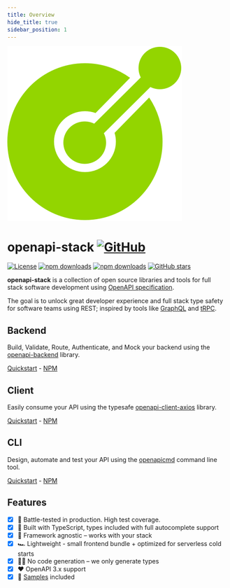 ```yaml
---
title: Overview
hide_title: true
sidebar_position: 1
---
```


<div className="text-center mt-4 mb-8">

<img alt="openapicmd logo" src="/img/openapi-stack-logo.png" className="max-w-[150px] mb-4" />

<h1>
  openapi-stack
  <a href="https://github.com/anttiviljami/openapi-stack" target="_blank"><img className="w-[1em] ml-2 relative top-1" src="https://img.icons8.com/material-sharp/96/000000/github.png" alt="GitHub" /></a>
</h1>

[![License](http://img.shields.io/:license-mit-blue.svg)](https://github.com/anttiviljami/openapi-stack/blob/master/LICENSE)
[![npm downloads](https://img.shields.io/npm/dw/openapi-backend?label=backend)](https://www.npmjs.com/package/openapi-backend)
[![npm downloads](https://img.shields.io/npm/dw/openapi-client-axios?label=client)](https://www.npmjs.com/package/openapi-backend)
[![GitHub stars](https://img.shields.io/github/stars/anttiviljami/openapi-stack?label=github%20stars)](https://github.com/anttiviljami/openapi-stack)

</div>

**openapi-stack** is a collection of open source libraries and tools for full stack software development using [OpenAPI specification](https://www.openapis.org/).

The goal is to unlock great developer experience and full stack type safety for software teams using REST; inspired by tools like [GraphQL](https://graphql.org/) and [tRPC](https://trpc.io).

## Backend

Build, Validate, Route, Authenticate, and Mock your backend using the [openapi-backend](https://github.com/anttiviljami/openapi-backend) library.

[Quickstart](/docs/openapi-backend/intro) - [NPM](https://www.npmjs.com/package/openapi-backend)

## Client

Easily consume your API using the typesafe [openapi-client-axios](https://github.com/anttiviljami/openapi-client-axios) library.

[Quickstart](/docs/openapi-client-axios/intro) - [NPM](https://www.npmjs.com/package/openapi-client-axios)

## CLI

Design, automate and test your API using the [openapicmd](https://github.com/anttiviljami/openapicmd) command line tool.

[Quickstart](/docs/openapicmd/intro) - [NPM](https://www.npmjs.com/package/openapicmd)

## Features

- [x] 🚀 Battle-tested in production. High test coverage.
- [x] 🤝 Built with TypeScript, types included with full autocomplete support
- [x] 🥃 Framework agnostic – works with your stack
- [x] 🏎 Lightweight - small frontend bundle + optimized for serverless cold starts
- [x] 🧙‍♂️ No code generation – we only generate types
- [x] ❤️ OpenAPI 3.x support
- [x] 👀 [Samples](/docs/openapi-backend/examples) included

